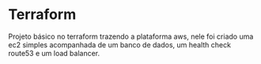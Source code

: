 # Terraform
Projeto básico no terraform trazendo a plataforma aws, nele foi criado uma ec2 simples acompanhada de um banco de dados, um health check route53 e um load balancer.
